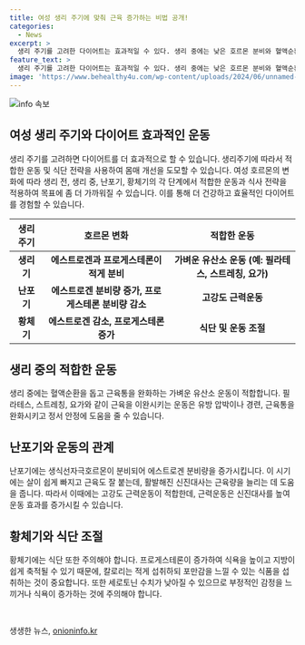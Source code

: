 ```yaml
---
title: 여성 생리 주기에 맞춰 근육 증가하는 비법 공개!
categories:
  - News
excerpt: >
  생리 주기를 고려한 다이어트는 효과적일 수 있다. 생리 중에는 낮은 호르몬 분비와 혈액순환이 감소하여 가볍고 유산소 운동이 좋다. 생리 후에는 신진대사가 활발하여 다이어트와 근육 증가에 도움이 된다. 황체기에는 프로게스테론 증가로 지방이 쉽게 축적되며, 세로토닌 수치가 영향을 미친다. 다이어트에 해로운 음식을 피하고, 낮은 칼로리 음식을 섭취하는 것이 좋다. 생리 주기에 맞춰 다이어트 방식을 조절하면 더 효과적일 수 있다.
feature_text: >
  생리 주기를 고려한 다이어트는 효과적일 수 있다. 생리 중에는 낮은 호르몬 분비와 혈액순환이 감소하여 가볍고 유산소 운동이 좋다. 생리 후에는 신진대사가 활발하여 다이어트와 근육 증가에 도움이 된다. 황체기에는 프로게스테론 증가로 지방이 쉽게 축적되며, 세로토닌 수치가 영향을 미친다. 다이어트에 해로운 음식을 피하고, 낮은 칼로리 음식을 섭취하는 것이 좋다. 생리 주기에 맞춰 다이어트 방식을 조절하면 더 효과적일 수 있다.
image: 'https://www.behealthy4u.com/wp-content/uploads/2024/06/unnamed-file.png'
---
```


<p><img src="https://www.behealthy4u.com/wp-content/uploads/2024/06/unnamed-file.png" alt="info 속보" /></p>

<h2 data-ke-size="size26">여성 생리 주기와 다이어트 효과적인 운동</h2>

<p data-ke-size="size16">생리 주기를 고려하면 다이어트를 더 효과적으로 할 수 있습니다. 생리주기에 따라서 적합한 운동 및 식단 전략을 사용하여 몸매 개선을 도모할 수 있습니다. 여성 호르몬의 변화에 따라 생리 전, 생리 중, 난포기, 황체기의 각 단계에서 적합한 운동과 식사 전략을 적용하여 목표에 좀 더 가까워질 수 있습니다. 이를 통해 더 건강하고 효율적인 다이어트를 경험할 수 있습니다.</p>

<table>
    <thead>
        <tr>
            <th>생리 주기</th>
            <th>호르몬 변화</th>
            <th>적합한 운동</th>
        </tr>
    </thead>
    <tbody>
        <tr>
            <td style="text-align: center; height: 17px;"><b>생리기</b></td>
            <td style="text-align: center; height: 17px;"><b>에스트로겐과 프로게스테론이 적게 분비</b></td>
            <td style="text-align: center; height: 17px;"><b>가벼운 유산소 운동 (예: 필라테스, 스트레칭, 요가)</b></td>
        </tr>
        <tr>
            <td style="text-align: center; height: 17px;"><b>난포기</b></td>
            <td style="text-align: center; height: 17px;"><b>에스트로겐 분비량 증가, 프로게스테론 분비량 감소</b></td>
            <td style="text-align: center; height: 17px;"><b>고강도 근력운동</b></td>
        </tr>
        <tr>
            <td style="text-align: center; height: 17px;"><b>황체기</b></td>
            <td style="text-align: center; height: 17px;"><b>에스트로겐 감소, 프로게스테론 증가</b></td>
            <td style="text-align: center; height: 17px;"><b>식단 및 운동 조절</b></td>
        </tr>
    </tbody>
</table>

<h2 data-ke-size="size26">생리 중의 적합한 운동</h2>

<p data-ke-size="size16">생리 중에는 혈액순환을 돕고 근육통을 완화하는 가벼운 유산소 운동이 적합합니다. 필라테스, 스트레칭, 요가와 같이 근육을 이완시키는 운동은 유방 압박이나 경련, 근육통을 완화시키고 정서 안정에 도움을 줄 수 있습니다.</p>

<h2 data-ke-size="size26">난포기와 운동의 관계</h2>

<p data-ke-size="size16">난포기에는 생식선자극호르몬이 분비되어 에스트로겐 분비량을 증가시킵니다. 이 시기에는 살이 쉽게 빠지고 근육도 잘 붙는데, 활발해진 신진대사는 근육량을 늘리는 데 도움을 줍니다. 따라서 이때에는 고강도 근력운동이 적합한데, 근력운동은 신진대사를 높여 운동 효과를 증가시킬 수 있습니다.</p>

<h2 data-ke-size="size26">황체기와 식단 조절</h2>

<p data-ke-size="size16">황체기에는 식단 또한 주의해야 합니다. 프로게스테론이 증가하여 식욕을 높이고 지방이 쉽게 축적될 수 있기 때문에, 칼로리는 적게 섭취하되 포만감을 느낄 수 있는 식품을 섭취하는 것이 중요합니다. 또한 세로토닌 수치가 낮아질 수 있으므로 부정적인 감정을 느끼거나 식욕이 증가하는 것에 주의해야 합니다.</p>

<p data-ke-size="size16">&nbsp;</p>
생생한 뉴스, <a href="https://onioninfo.kr" rel="dofollow">onioninfo.kr</a>


